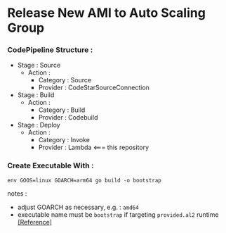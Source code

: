 # Release New AMI to Auto Scaling Group

### CodePipeline Structure :
- Stage : Source
    - Action :
        - Category : Source
        - Provider : CodeStarSourceConnection
- Stage : Build
    - Action :
        - Category : Build
        - Provider : Codebuild
- Stage : Deploy
    - Action :
        - Category : Invoke
        - Provider : Lambda <=== this repository

### Create Executable With : 
```
env GOOS=linux GOARCH=arm64 go build -o bootstrap
```
notes :
- adjust GOARCH as necessary, e.g. : `amd64`
- executable name must be `bootstrap` if targeting `provided.al2` runtime [[Reference]](https://docs.aws.amazon.com/lambda/latest/dg/golang-package.html)
